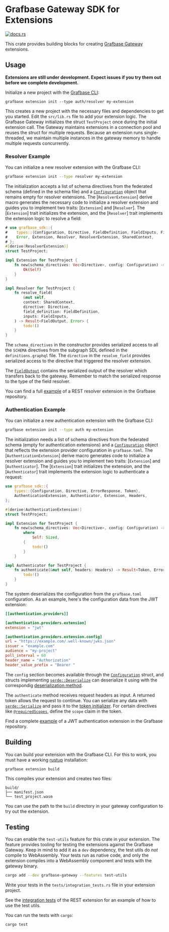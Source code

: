 # Grafbase Gateway SDK for Extensions

[![docs.rs](https://img.shields.io/docsrs/grafbase-sdk)](https://docs.rs/grafbase-sdk)

This crate provides building blocks for creating [Grafbase Gateway](https://grafbase.com/docs/reference/gateway/installation) extensions.

## Usage

**Extensions are still under development. Expect issues if you try them out before we complete development.**

Initialize a new project with the [Grafbase CLI](https://grafbase.com/docs/reference/grafbase-cli):

```bash,no_run
grafbase extension init --type auth/resolver my-extension
```

This creates a new project with the necessary files and dependencies to get you started. Edit the `src/lib.rs` file to add your extension logic. The Grafbase Gateway initializes the struct `TestProject` once during the initial extension call. The Gateway maintains extensions in a connection pool and reuses the struct for multiple requests. Because an extension runs single-threaded, we maintain multiple instances in the gateway memory to handle multiple requests concurrently.

### Resolver Example

You can initialize a new resolver extension with the Grafbase CLI:

```bash
grafbase extension init --type resolver my-extension
```

The initialization accepts a list of schema directives from the federated schema (defined in the schema file) and a [`Configuration`](types::Configuration) object that remains empty for resolver extensions. The [`ResolverExtension`] derive macro generates the necessary code to initialize a resolver extension and guides you to implement two traits: [`Extension`] and [`Resolver`]. The [`Extension`] trait initializes the extension, and the [`Resolver`] trait implements the extension logic to resolve a field:

```rust
# use grafbase_sdk::{
#    types::{Configuration, Directive, FieldDefinition, FieldInputs, FieldOutput},
#    Error, Extension, Resolver, ResolverExtension, SharedContext,
# };
#[derive(ResolverExtension)]
struct TestProject;

impl Extension for TestProject {
    fn new(schema_directives: Vec<Directive>, config: Configuration) -> Result<Self, Box<dyn std::error::Error>> {
        Ok(Self)
    }
}

impl Resolver for TestProject {
    fn resolve_field(
        &mut self,
        context: SharedContext,
        directive: Directive,
        field_definition: FieldDefinition,
        inputs: FieldInputs,
    ) -> Result<FieldOutput, Error> {
        todo!()
    }
}
```

The `schema_directives` in the constructor provides serialized access to all the `SCHEMA` directives from the subgraph SDL defined in the `definitions.graphql` file. The `directive` in the `resolve_field` provides serialized access to the directive that triggered the resolver extension.

The [`FieldOutput`](types::FieldOutput) contains the serialized output of the resolver which transfers back to the gateway. Remember to match the serialized response to the type of the field resolver.

You can find a full [example](https://github.com/grafbase/grafbase/blob/main/extensions/rest/) of a REST resolver extension in the Grafbase repository.

### Authentication Example

You can initialize a new authentication extension with the Grafbase CLI:

```bash
grafbase extension init --type auth my-extension
```

The initialization needs a list of schema directives from the federated schema (empty for authentication extensions) and a [`Configuration`](types::Configuration) object that reflects the extension provider configuration in `grafbase.toml`. The [`AuthenticationExtension`] derive macro generates code to initialize a resolver extension and guides you to implement two traits: [`Extension`] and [`Authenticator`]. The [`Extension`] trait initializes the extension, and the [`Authenticator`] trait implements the extension logic to authenticate a request:

```rust
use grafbase_sdk::{
    types::{Configuration, Directive, ErrorResponse, Token},
    AuthenticationExtension, Authenticator, Extension, Headers,
};

#[derive(AuthenticationExtension)]
struct TestProject;

impl Extension for TestProject {
    fn new(schema_directives: Vec<Directive>, config: Configuration) -> Result<Self, Box<dyn std::error::Error>>
        where
            Self: Sized,
        {
            todo!()
        }
    }

impl Authenticator for TestProject {
    fn authenticate(&mut self, headers: Headers) -> Result<Token, ErrorResponse> {
        todo!()
    }
}
```

The system deserializes the configuration from the `grafbase.toml` configuration. As an example, here's the configuration data from the JWT extension:

```toml
[[authentication.providers]]

[authentication.providers.extension]
extension = "jwt"

[authentication.providers.extension.config]
url = "https://example.com/.well-known/jwks.json"
issuer = "example.com"
audience = "my-project"
poll_interval = 60
header_name = "Authorization"
header_value_prefix = "Bearer "
```

The `config` section becomes available through the [`Configuration`](types::Configuration) struct, and structs implementing [`serde::Deserialize`](https://docs.rs/serde/latest/serde/derive.Deserialize.html) can deserialize it using with the correspondig [deserialization method](types::Configuration::deserialize).

The `authenticate` method receives request headers as input. A returned token allows the request to continue. You can serialize any data with [`serde::Serialize`](https://docs.rs/serde/latest/serde/derive.Serialize.html) and pass it to the [token initializer](types::Token::new). For certain directives like [`@requiredScopes`](https://grafbase.com/docs/reference/graphql-directives#requiresscopes), define the `scope` claim in the token.

Find a complete [example](https://github.com/grafbase/grafbase/blob/main/extensions/jwt/) of a JWT authentication extension in the Grafbase repository.

## Building

You can build your extension with the Grafbase CLI. For this to work, you must have a working [rustup](https://rustup.rs/) installation:

```bash,ignore
grafbase extension build
```

This compiles your extension and creates two files:

```text
build/
├── manifest.json
└── test_project.wasm
```

You can use the path to the `build` directory in your gateway configuration to try out the extension.

## Testing

You can enable the `test-utils` feature for this crate in your extension. The feature provides tooling for testing the extensions against the Grafbase Gateway. Keep in mind to add it as a `dev` dependency, the test utils do _not_ compile to WebAssembly. Your tests run as native code, and only the extension compiles into a WebAssembly component and tests with the gateway binary.

```bash
cargo add --dev grafbase-gateway --features test-utils
```

Write your tests in the `tests/integration_tests.rs` file in your extension project.

See the [integration tests](https://github.com/grafbase/grafbase/blob/main/extensions/rest/tests/integration_tests.rs) of the REST extension for an example of how to use the test utils.

You can run the tests with `cargo`:

```bash
cargo test
```
